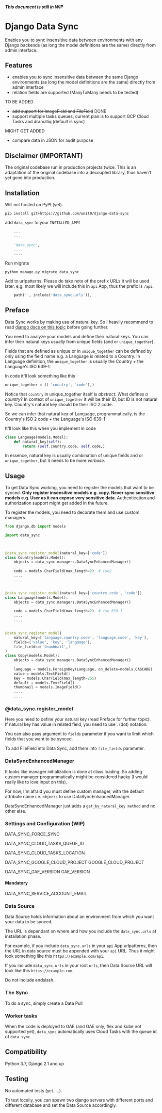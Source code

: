 ##### This document is still in WIP
# Django Data Sync

Enables you to sync insensitive data between environments with any Django 
backends (as long the model definitions are the same) directly from admin 
interface.

## Features

- enables you to sync insensitive data between the same Django environments 
  (as long the model definitions are the same) directly from admin interface 
- relation fields are supported (ManyToMany needs to be tested)

TO BE ADDED

- ~~add support for ImageField and FileField~~ DONE
- support multiple tasks queues, current plan is to support GCP Cloud Tasks and 
    dramatiq (default is sync)

MIGHT GET ADDED

- compare data in JSON for audit purpose

## Disclaimer (IMPORTANT)

The original codebase run in production projects twice.
This is an adaptation of the original codebase into a decoupled library, thus
haven't yet gone into production.

## Installation

Will not hosted on PyPI (yet).

    pip install git+https://github.com/unit9/django-data-sync
   

add `data_sync` to your `INSTALLED_APPS`

```python
    ...
    ...
    
    'data_sync',
    ....
    ....
```
 

Run migrate
```text
python manage.py migrate data_sync
```

Add to urlpatterns. Please do take note of the prefix URLs it will be used 
later.
e.g. most likely we will include this in `api` App, thus the prefix is `/api`.
```python
    path('', include('data_sync.urls')),
```
## Preface

Data Sync works by making use of natural key.
So I heavily recommend to read [django docs on this topic](https://docs.djangoproject.com/en/2.1/topics/serialization/#natural-keys) before going further.

You need to analyze your models and define their natural keys.
You can infer their natural keys usually from unique fields (and or `unique_together`).

Fields that are defined as unique or in `unique_together` can be defined by 
only using the field name  e.g. a Language is related to a Country.
In Language definition, 
the `unique_together` is usually the Country + the Language's ISO 639-1.

In code it'll look something like this

```python
unique_together = (( 'country', 'code'),)
```

Notice that `country` in unique_together itself is _abstract_.
What defines _a country_?
In context of `unique_together` it will be their ID, but ID is not natural key.
Country's natural key should be their ISO 2 code.

So we can infer that natural key of Language, programmatically, is 
the Country's ISO 2 code + the Language's ISO 639-1 

It'll look like this when you implement in code
```python
class Language(models.Model):
    def natural_key(self):
        return (self.country.code, self.code,)
```

In essence, natural key is usually combination of unique fields and or 
`unique_together`, but it needs to be more _verbose_.

## Usage

To get Data Sync working, you need to register the models that want to be 
synced.
**Only register insensitive models e.g. copy. Never sync sensitive 
models e.g. User as it can expose very sensitive data**.
Authentication and authorization support might get added in the future.

To register the models, you need to decorate them and use custom managers.

```python
from django.db import models

import data_sync
    
    

@data_sync.register_model(natural_key=['code'])
class Country(models.Model):
    objects = data_sync.managers.DataSyncEnhancedManager()
    
    code = models.CharField(max_length=2)  # iso2
    ....
    ....


@data_sync.register_model(natural_key=['country.code', 'code'])
class Language(models.Model):
    objects = data_sync.managers.DataSyncEnhancedManager()
    
    code = models.CharField(max_length=2)  # iso 639-1
    ....
    ....


@data_sync.register_model(
    natural_key=['language.country.code', 'language.code', 'key'],
    fields=('value', 'key', 'language'),
    file_fields=('thumbnail',)
)
class Copy(models.Model):
    objects = data_sync.managers.DataSyncEnhancedManager()
    
    language = models.ForeignKey(Language, on_delete=models.CASCADE)
    value = models.TextField()
    key = models.CharField(max_length=255)
    default = models.TextField()
    thumbnail = models.ImageField()
    ....
    ....
```

### @data_sync.register_model

Here you need to define your natural key (read Preface for further topic).  
If natural key has value in related field, you need to use . (dot) notation.

You can also pass argument to `fields` parameter if you want to limit which 
fields that you want to be synced.

To add FileField into Data Sync, add them into `file_fields` parameter.

### DataSyncEnhancedManager

It looks like manager initialization is done at class loading.
So adding custom manager programmatically might be considered hacky 
(I would really like to love input on this).

For now, I'm afraid you must define custom manager, with the default 
attribute name i.e. `objects` to use DataSyncEnhancedManager.

DataSyncEnhancedManager just adds a `get_by_natural_key method` and no other 
else.

### Settings and Configuration (WIP)

DATA_SYNC_FORCE_SYNC

DATA_SYNC_CLOUD_TASKS_QUEUE_ID

DATA_SYNC_CLOUD_TASKS_LOCATION

DATA_SYNC_GOOGLE_CLOUD_PROJECT GOOGLE_CLOUD_PROJECT

DATA_SYNC_GAE_VERSION GAE_VERSION

#### Mandatory

DATA_SYNC_SERVICE_ACCOUNT_EMAIL

### Data Source

Data Source holds information about an environment from which you want your
data to be synced.

The URL is dependant on where and how you include the `data_sync.urls` at
installation phase.

For example, if you include `data_sync.urls` in your `api` App urlpatterns,
then the URL in data source must be appended with your `api` URL.
Thus it might look something like this `https://example.com/api`.

If you include `data_sync.urls` in your root `urls`, then Data Source URL will
look like this `https://example.com`.

Do not include endslash.

### The Sync

To do a sync, simply create a Data Pull

### Worker tasks

When the code is deployed to GAE (and GAE only, flex and kube not supported yet),
`data_sync` automatically uses Cloud Tasks with the queue id of `data_sync`.

## Compatibility

Python 3.7, Django 2.1 and up

## Testing

No automated tests (yet.....).

To test locally, you can spawn two django servers with different ports and 
different database and set the Data Source accordingly.
